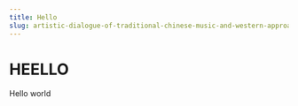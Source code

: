```yaml
---
title: Hello
slug: artistic-dialogue-of-traditional-chinese-music-and-western-approach-in-choreography
---
```


# HEELLO

<!-- truncate -->

Hello world

